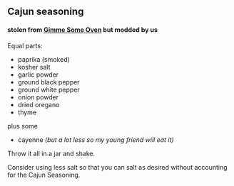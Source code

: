 ## Cajun seasoning
#### stolen from [Gimme Some Oven](https://www.gimmesomeoven.com/cajun-seasoning/) but modded by us

Equal parts:
* paprika (smoked)
* kosher salt
* garlic powder
* ground black pepper
* ground white pepper
* onion powder
* dried oregano
* thyme

plus some
* cayenne _(but a lot less so my young friend will eat it)_

Throw it all in a jar and shake. 

Consider using less salt so that you can salt as desired without accounting for the Cajun Seasoning.


